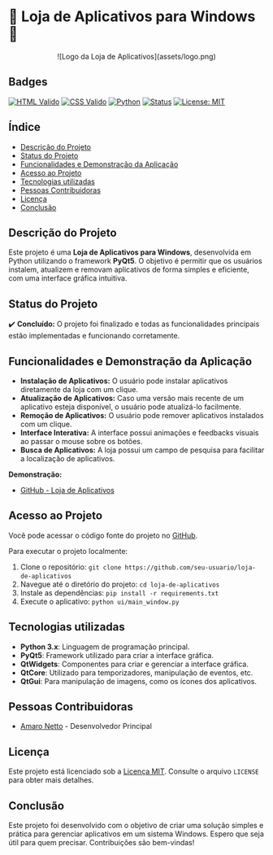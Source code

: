 # 🎁 Loja de Aplicativos para Windows 🎁  

<p align="center">
![Logo da Loja de Aplicativos](assets/logo.png)
</p>

## Badges
[![HTML Valido](https://img.shields.io/badge/HTML-Validado-informational?style=flat&logo=html5&logoColor=white&color=2ECC71)](https://validator.w3.org/)
[![CSS Valido](https://img.shields.io/badge/CSS-Validado-informational?style=flat&logo=css3&logoColor=white&color=2ECC71)](https://jigsaw.w3.org/css-validator/)
[![Python](https://img.shields.io/badge/Python-3.x-blue?style=flat&logo=python&logoColor=white)](https://www.python.org/)
[![Status](https://img.shields.io/badge/Status-Concluído-success)](https://github.com/seu-usuario/seu-repositorio)
[![License: MIT](https://img.shields.io/badge/License-MIT-yellow.svg)](https://opensource.org/licenses/MIT)

## Índice

*   [Descrição do Projeto](#descrição-do-projeto)
*   [Status do Projeto](#status-do-projeto)
*   [Funcionalidades e Demonstração da Aplicação](#funcionalidades-e-demonstração-da-aplicação)
*   [Acesso ao Projeto](#acesso-ao-projeto)
*   [Tecnologias utilizadas](#tecnologias-utilizadas)
*   [Pessoas Contribuidoras](#pessoas-contribuidoras)
*   [Licença](#licença)
*   [Conclusão](#conclusão)

## Descrição do Projeto

Este projeto é uma **Loja de Aplicativos para Windows**, desenvolvida em Python utilizando o framework **PyQt5**. O objetivo é permitir que os usuários instalem, atualizem e removam aplicativos de forma simples e eficiente, com uma interface gráfica intuitiva.

## Status do Projeto

✔️ **Concluído:** O projeto foi finalizado e todas as funcionalidades principais estão implementadas e funcionando corretamente.

## Funcionalidades e Demonstração da Aplicação

*   **Instalação de Aplicativos:** O usuário pode instalar aplicativos diretamente da loja com um clique.
*   **Atualização de Aplicativos:** Caso uma versão mais recente de um aplicativo esteja disponível, o usuário pode atualizá-lo facilmente.
*   **Remoção de Aplicativos:** O usuário pode remover aplicativos instalados com um clique.
*   **Interface Interativa:** A interface possui animações e feedbacks visuais ao passar o mouse sobre os botões.
*   **Busca de Aplicativos:** A loja possui um campo de pesquisa para facilitar a localização de aplicativos.

**Demonstração:**

*   [GitHub - Loja de Aplicativos](https://github.com/usuario/loja-de-aplicativos)

## Acesso ao Projeto

Você pode acessar o código fonte do projeto no [GitHub](https://github.com/seu-usuario/loja-de-aplicativos).

Para executar o projeto localmente:

1.  Clone o repositório: `git clone https://github.com/seu-usuario/loja-de-aplicativos`
2.  Navegue até o diretório do projeto: `cd loja-de-aplicativos`
3.  Instale as dependências: `pip install -r requirements.txt`
4.  Execute o aplicativo: `python ui/main_window.py`

## Tecnologias utilizadas

*   **Python 3.x**: Linguagem de programação principal.
*   **PyQt5**: Framework utilizado para criar a interface gráfica.
*   **QtWidgets**: Componentes para criar e gerenciar a interface gráfica.
*   **QtCore**: Utilizado para temporizadores, manipulação de eventos, etc.
*   **QtGui**: Para manipulação de imagens, como os ícones dos aplicativos.

## Pessoas Contribuidoras

*   [Amaro Netto](https://github.com/amaro-netto) - Desenvolvedor Principal

## Licença

Este projeto está licenciado sob a [Licença MIT](LICENSE). Consulte o arquivo `LICENSE` para obter mais detalhes.

## Conclusão

Este projeto foi desenvolvido com o objetivo de criar uma solução simples e prática para gerenciar aplicativos em um sistema Windows. Espero que seja útil para quem precisar. Contribuições são bem-vindas!

